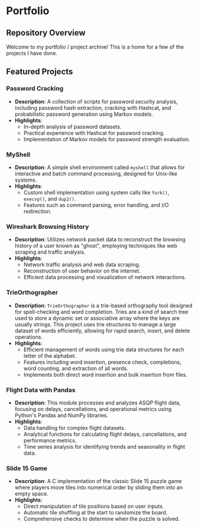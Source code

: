 # Portfolio

## Repository Overview
Welcome to my portfolio / project archive! This is a home for a few of the projects I have done.

## Featured Projects

### Password Cracking 
- **Description**: A collection of scripts for password security analysis, including password hash extraction, cracking with Hashcat, and probabilistic password generation using Markov models.
- **Highlights**:
  - In-depth analysis of password datasets.
  - Practical experience with Hashcat for password cracking.
  - Implementation of Markov models for password strength evaluation.

### MyShell 
- **Description**: A simple shell environment called `myshell` that allows for interactive and batch command processing, designed for Unix-like systems.
- **Highlights**:
  - Custom shell implementation using system calls like `fork()`, `execvp()`, and `dup2()`.
  - Features such as command parsing, error handling, and I/O redirection.

### Wireshark Browsing History 
- **Description**: Utilizes network packet data to reconstruct the browsing history of a user known as "ghost", employing techniques like web scraping and traffic analysis.
- **Highlights**:
  - Network traffic analysis and web data scraping.
  - Reconstruction of user behavior on the internet.
  - Efficient data processing and visualization of network interactions.

### TrieOrthographer 
- **Description**: `TrieOrthographer` is a trie-based orthography tool designed for spell-checking and word completion. Tries are a kind of search tree used to store a dynamic set or associative array where the keys are usually strings. This project uses trie structures to manage a large dataset of words efficiently, allowing for rapid search, insert, and delete operations.
- **Highlights**:
  - Efficient management of words using trie data structures for each letter of the alphabet.
  - Features including word insertion, presence check, completions, word counting, and extraction of all words.
  - Implements both direct word insertion and bulk insertion from files.

### Flight Data with Pandas
- **Description**: This module processes and analyzes ASQP flight data, focusing on delays, cancellations, and operational metrics using Python's Pandas and NumPy libraries.
- **Highlights**:
  - Data handling for complex flight datasets.
  - Analytical functions for calculating flight delays, cancellations, and performance metrics.
  - Time series analysis for identifying trends and seasonality in flight data.
 
### Slide 15 Game
- **Description**: A C implementation of the classic Slide 15 puzzle game where players move tiles into numerical order by sliding them into an empty space.
- **Highlights**:
  - Direct manipulation of tile positions based on user inputs.
  - Automatic tile shuffling at the start to randomize the board.
  - Comprehensive checks to determine when the puzzle is solved.

